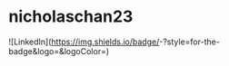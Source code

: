 # nicholaschan23
![LinkedIn](https://img.shields.io/badge/<Badge Text>-<Background Color>?style=for-the-badge&logo=<Icon Name>&logoColor=<Logo Color>)
 
